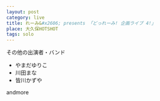 ```yaml
---
layout: post
category: live
title: れーみ&#x2606; presents 「どっれーみ! 企画ライブ 4!」
place: 大久保HOTSHOT
tags: solo
---
```


その他の出演者・バンド

* やまだゆりこ
* 川田まな
* 皆川かずや

andmore